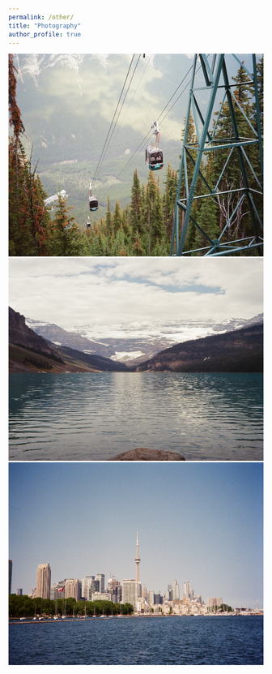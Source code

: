 ```yaml
---
permalink: /other/
title: "Photography"
author_profile: true
---
```


<img src='/images/000878930015.jpg' width="700" height="400">
<img src='/images/000878930022.jpg' width="700" height="400">
<img src='/images/000900180008.jpg' width="700" height="400">



